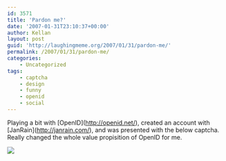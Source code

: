 ```yaml
---
id: 3571
title: 'Pardon me?'
date: '2007-01-31T23:10:37+00:00'
author: Kellan
layout: post
guid: 'http://laughingmeme.org/2007/01/31/pardon-me/'
permalink: /2007/01/31/pardon-me/
categories:
    - Uncategorized
tags:
    - captcha
    - design
    - funny
    - openid
    - social
---
```


Playing a bit with \[OpenID\](http://openid.net/), created an account with \[JanRain\](http://janrain.com/), and was presented with the below captcha. Really changed the whole value propisition of OpenID for me.

![](http://laughingmeme.org/img/myopenid_captcha.png)